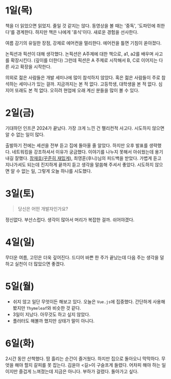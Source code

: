 # 1일(목)

책을 더 읽었으면 읽었지. 줄일 것 같지는 않다. 동영상을 볼 때는 '중독', '도파민에 취한다'를 경계한다. 하지만 책은 나에게 '휴식'이다. 새로운 경험을 선사한다.

여름 감기의 유일한 장점, 강제로 에어컨을 멀리한다. 에어컨을 틀면 기침이 쏟아졌다.

논픽션과 픽션이 대해 생각했다. 논픽션은 A주제에 대한 책으로, a1, a2를 배우며 사고를 확장시킨다. (깊이를 더한다) 
그런데 픽션은 A 주제로 시작해서 B, C로 이어지는 다른 사고 확장을 시작한다.

의외로 젊은 사람들은 개발 세미나에 많이 참석하지 않았다. 혹은 젊은 사람들이 주로 참석하는 세미나가 있는 걸까. 지금까지는 본 적 없다. 
고등학생, 대학생을 본 적 없다. 심지어 또래도 본 적 없다. 오히려 현업에 오래 계신 분들을 많이 볼 수 있다.

# 2일(금)

기대하던 인프콘 2024가 끝났다. 가장 크게 느낀 건 펠리컨적 사고다. 시도하지 않으면 알 수 없는 일이 많다.

출발하기 전에는 세션을 전부 듣고 집에 돌아올 줄 알았다. 하지만 오후 발표를 생략했다. 네트워킹을 강조하셔서 이유가 궁금했다. 이야기를 나누지 못해서
아쉬웠는데 용기 내길 잘했다. [장재호(꾸준히 재밌게)](https://mag1c.tistory.com/), 최영훈(후니)님의 피드백을 받았다. 가볍게 듣고 지나가셔도 되는데 진지하게 끝까지 듣고
생각을 말씀해 주셔서 좋았다. 시도하지 않으면 알 수 없는 일, 그렇게 오늘 하나를 시도했다.

# 3일(토)

> 당신은 어떤 개발자인가요?

정신없다. 부산스럽다. 생각이 많아서 머리가 복잡한 걸까. 쉬어야겠다.

# 4일(일)

무더운 여름, 고민은 더욱 깊어진다. 드디어 바쁜 한 주가 끝났는데 다음 주는 생각을 덜 하고 실천이 더 많았으면 좋겠다.

# 5일(월)

* 쉬지 않고 일단 무엇이든 해보고 있다. 오늘은 `Vue.js`에 집중했다. 간단하게 사용해봤지만 `Thymeleaf`와 비슷한 것 같다. 
* 3일이 지났다. 아무것도 하고 싶지 않았다.
* 플러터도 해볼까 했지만 상태가 말이 아니다.

# 6일(화)

2시간 동안 산책했다. 땀 흘리는 순간이 즐거웠다. 하지만 집으로 돌아오니 막막하다. 무엇을 해야 할지 갈피를 못 잡는다. 김윤아 <길>이 구슬프게 들렸다.
어차피 해야 하는 일이지만 즐겁게 느껴졌는데 지금은 아니다. 부하가 걸렸다. 돌아가고 싶다.
